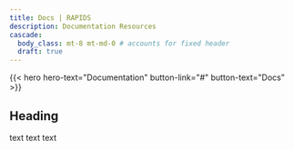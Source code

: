 ```yaml
---
title: Docs | RAPIDS
description: Documentation Resources
cascade:
  body_class: mt-8 mt-md-0 # accounts for fixed header
  draft: true
---
```


  <!-- Hero Shortcode -->
  {{< hero hero-text="Documentation" button-link="#" button-text="Docs" >}}

## Heading
text text text



  <!-- Global JS -->
  <script src="/js/main.js"></script>
